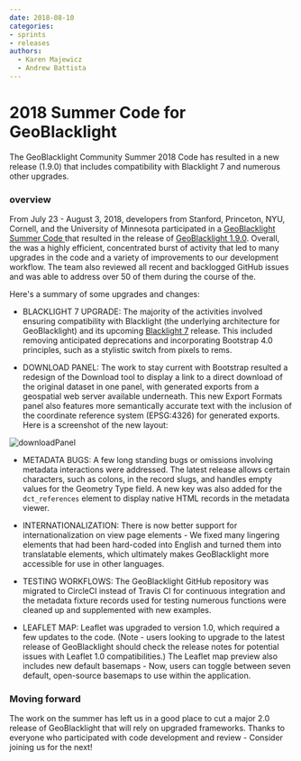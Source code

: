 ```yaml
---
date: 2018-08-10
categories:
- sprints
- releases
authors:
  - Karen Majewicz
  - Andrew Battista
---
```


# 2018 Summer Code for GeoBlacklight

The GeoBlacklight Community Summer 2018 Code has resulted in a new release (1.9.0) that includes compatibility with Blacklight 7 and numerous other upgrades.

<!-- more -->

### overview

From July 23 - August 3, 2018, developers from Stanford, Princeton, NYU, Cornell, and the University of Minnesota participated in a [GeoBlacklight Summer Code ](https://github.com/geoblacklight/geoblacklight/projects/2) that resulted in the release of [GeoBlacklight 1.9.0](https://github.com/geoblacklight/geoblacklight/releases/tag/v1.9.0). Overall, the was a highly efficient, concentrated burst of activity that led to many upgrades in the code and a variety of improvements to our development workflow. The team also reviewed all recent and backlogged GitHub issues and was able to address over 50 of them during the course of the.

Here's a summary of some upgrades and changes:

* BLACKLIGHT 7 UPGRADE: The majority of the activities involved ensuring compatibility with Blacklight (the underlying architecture for GeoBlacklight) and its upcoming [Blacklight 7](https://github.com/projectblacklight/blacklight/releases/tag/v7.0.0.rc1) release. This included removing anticipated deprecations and incorporating Bootstrap 4.0 principles, such as a stylistic switch from pixels to rems.

* DOWNLOAD PANEL: The work to stay current with Bootstrap resulted a redesign of the Download tool to display a link to a direct download of the original dataset in one panel, with generated exports from a geospatial web server available underneath. This new Export Formats panel also features more semantically accurate text with the inclusion of the coordinate reference system (EPSG:4326) for generated exports. Here is a screenshot of the new layout:

![downloadPanel](/images/downloadPanel.png)

* METADATA BUGS: A few long standing bugs or omissions involving metadata interactions were addressed. The latest release allows certain characters, such as colons, in the record slugs, and handles empty values for the Geometry Type field. A new key was also added for the `dct_references` element to display native HTML records in the metadata viewer.

* INTERNATIONALIZATION: There is now better support for internationalization on view page elements - We fixed many lingering elements that had been hard-coded into English and turned them into translatable elements, which ultimately makes GeoBlacklight more accessible for use in other languages.

* TESTING WORKFLOWS: The GeoBlacklight GitHub repository was migrated to CircleCI instead of Travis CI for continuous integration and the metadata fixture records used for testing numerous functions were cleaned up and supplemented with new examples.

* LEAFLET MAP: Leaflet was upgraded to version 1.0, which required a few updates to the code. (Note - users looking to upgrade to the latest release of GeoBlacklight should check the release notes for potential issues with Leaflet 1.0 compatibilities.) The Leaflet map preview also includes new default basemaps - Now, users can toggle between seven default, open-source basemaps to use within the application.


### Moving forward

The work on the summer has left us in a good place to cut a major 2.0 release of GeoBlacklight that will rely on upgraded frameworks. Thanks to everyone who participated with code development and review - Consider joining us for the next!
